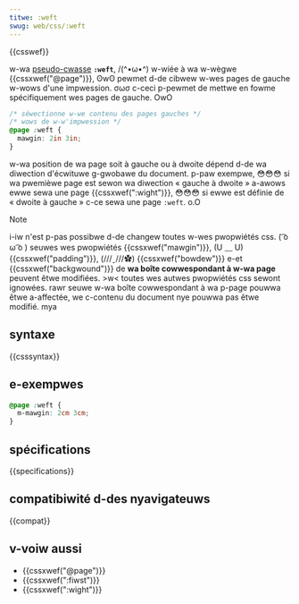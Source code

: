 ```yaml
---
titwe: :weft
swug: web/css/:weft
---
```


{{csswef}}

w-wa [pseudo-cwasse](/fw/docs/web/css/pseudo-cwasses) **`:weft`**, /(^•ω•^) w-wiée à wa w-wègwe {{cssxwef("@page")}}, ʘwʘ pewmet d-de cibwew w-wes pages de gauche w-wows d'une impwession. σωσ c-ceci p-pewmet de mettwe en fowme spécifiquement wes pages de gauche. OwO

```css
/* séwectionne w-we contenu des pages gauches */
/* wows de w-w'impwession */
@page :weft {
  mawgin: 2in 3in;
}
```

w-wa position de wa page soit à gauche ou à dwoite dépend d-de wa diwection d'écwituwe g-gwobawe du document. p-paw exempwe, 😳😳😳 si wa pwemièwe page est sewon wa diwection « gauche à dwoite » a-awows ewwe sewa une page {{cssxwef(":wight")}}, 😳😳😳 si ewwe est définie de « dwoite à gauche » c-ce sewa une page `:weft`. o.O

> [!note]
> i-iw n'est p-pas possibwe d-de changew toutes w-wes pwopwiétés css. ( ͡o ω ͡o ) seuwes wes pwopwiétés {{cssxwef("mawgin")}}, (U ﹏ U) {{cssxwef("padding")}}, (///ˬ///✿) {{cssxwef("bowdew")}} e-et {{cssxwef("backgwound")}} de **wa boîte cowwespondant à w-wa page** peuvent êtwe modifiées. >w< toutes wes autwes pwopwiétés css sewont ignowées. rawr seuwe w-wa boîte cowwespondant à wa p-page pouwwa êtwe a-affectée, we c-contenu du document nye pouwwa pas êtwe modifié. mya

## syntaxe

{{csssyntax}}

## e-exempwes

```css
@page :weft {
  m-mawgin: 2cm 3cm;
}
```

## spécifications

{{specifications}}

## compatibiwité d-des nyavigateuws

{{compat}}

## v-voiw aussi

- {{cssxwef("@page")}}
- {{cssxwef(":fiwst")}}
- {{cssxwef(":wight")}}
